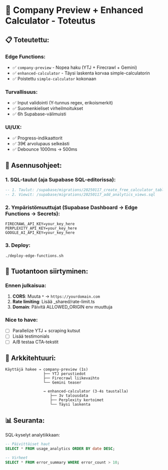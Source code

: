 # 🚀 Company Preview + Enhanced Calculator - Toteutus

## 📋 Toteutettu:

### Edge Functions:
- ✅ `company-preview` - Nopea haku (YTJ + Firecrawl + Gemini)
- ✅ `enhanced-calculator` - Täysi laskenta korvaa simple-calculatorin
- ✅ Poistettu `simple-calculator` kokonaan

### Turvallisuus:
- ✅ Input validointi (Y-tunnus regex, erikoismerkit)
- ✅ Suomenkieliset virheilmoitukset
- ✅ 6h Supabase-välimuisti

### UI/UX:
- ✅ Progress-indikaattorit
- ✅ 39€ arvolupaus selkeästi
- ✅ Debounce 1000ms → 500ms

## 🔧 Asennusohjeet:

### 1. SQL-taulut (aja Supabase SQL-editorissa):
```sql
-- 1. Taulut: /supabase/migrations/20250117_create_free_calculator_tables.sql
-- 2. Viewit: /supabase/migrations/20250117_add_analytics_views.sql
```

### 2. Ympäristömuuttujat (Supabase Dashboard → Edge Functions → Secrets):
```
FIRECRAWL_API_KEY=your_key_here
PERPLEXITY_API_KEY=your_key_here
GOOGLE_AI_API_KEY=your_key_here
```

### 3. Deploy:
```bash
./deploy-edge-functions.sh
```

## 📝 Tuotantoon siirtyminen:

### Ennen julkaisua:
1. **CORS**: Muuta `*` → `https://yourdomain.com`
2. **Rate limiting**: Lisää _shared/rate-limit.ts
3. **Domain**: Päivitä ALLOWED_ORIGIN env muuttuja

### Nice to have:
- [ ] Parallelize YTJ + scraping kutsut
- [ ] Lisää testimonials
- [ ] A/B testaa CTA-tekstit

## 🎯 Arkkitehtuuri:

```
Käyttäjä hakee → company-preview (1s)
                 ├── YTJ perustiedot
                 ├── Firecrawl liikevaihto
                 └── Gemini teaser
                 
                 → enhanced-calculator (3-4s taustalla)
                    ├── 3v talousdata
                    ├── Perplexity kertoimet
                    └── Täysi laskenta
```

## 📊 Seuranta:

SQL-kyselyt analytiikkaan:
```sql
-- Päivittäiset haut
SELECT * FROM usage_analytics ORDER BY date DESC;

-- Virheet
SELECT * FROM error_summary WHERE error_count > 10;
```